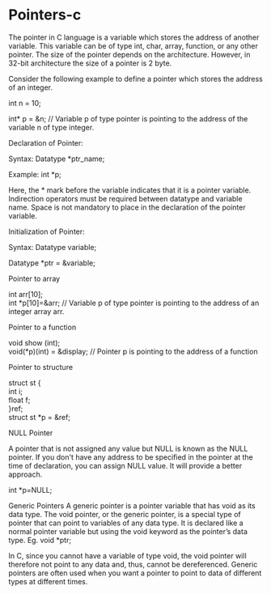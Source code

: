 # Pointers-c

The pointer in C language is a variable which stores the address of another variable. This variable can be of type int, char, array, function, or any other pointer. The size of the pointer depends on the architecture. However, in 32-bit architecture the size of a pointer is 2 byte.

Consider the following example to define a pointer which stores the address of an integer.

int n = 10;   

int* p = &n;       // Variable p of type pointer is pointing to the address of the variable n of type integer.   


Declaration of Pointer:

Syntax: Datatype *ptr_name;

Example: int *p;

Here, the * mark before the variable indicates that it is a pointer variable. Indirection operators must be required between datatype and variable name. Space is not mandatory to place in the declaration of the pointer variable.


Initialization of Pointer:

Syntax:
Datatype variable;

Datatype *ptr = &variable;



Pointer to array

int arr[10];  
int *p[10]=&arr; // Variable p of type pointer is pointing to the address of an integer array arr.  

Pointer to a function

void show (int);  
void(*p)(int) = &display; // Pointer p is pointing to the address of a function  

Pointer to structure

struct st {  
    int i;  
    float f;  
}ref;  
struct st *p = &ref;  


NULL Pointer

A pointer that is not assigned any value but NULL is known as the NULL pointer. If you don't have any address to be specified in the pointer at the time of declaration, you can assign NULL value. It will provide a better approach.

int *p=NULL;

Generic Pointers
A generic pointer is a pointer variable that has void as its data type. The void pointer, or the generic pointer, is a special type of pointer that can point
to variables of any data type. It is declared like a normal pointer variable but using the void keyword as the
pointer’s data type.
Eg. void *ptr;

In C, since you cannot have a variable of type void, the void pointer will
therefore not point to any data and, thus, cannot be dereferenced. Generic pointers are often used when you want a pointer to point to data of different types at different times.
